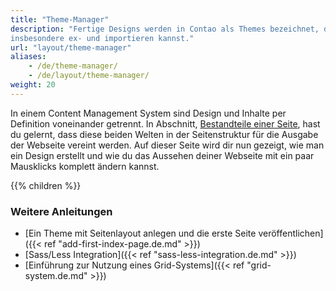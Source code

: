 ```yaml
---
title: "Theme-Manager"
description: "Fertige Designs werden in Contao als Themes bezeichnet, die du mit dem Theme-Manager verwalten und 
insbesondere ex- und importieren kannst."
url: "layout/theme-manager"
aliases:
    - /de/theme-manager/
    - /de/layout/theme-manager/
weight: 20
---
```


In einem Content Management System sind Design und Inhalte per Definition voneinander getrennt. In Abschnitt, 
[Bestandteile einer Seite](../seitenstruktur/seiten-als-zentrale-elemente/#bestandteile-einer-seite), hast du 
gelernt, dass diese beiden Welten in der Seitenstruktur für die Ausgabe der Webseite vereint werden. Auf dieser Seite 
wird dir nun gezeigt, wie man ein Design erstellt und wie du das Aussehen deiner Webseite mit ein paar Mausklicks komplett 
ändern kannst.

{{% children %}}


### Weitere Anleitungen

- [Ein Theme mit Seitenlayout anlegen und die erste Seite veröffentlichen]({{< ref "add-first-index-page.de.md" >}})
- [Sass/Less Integration]({{< ref "sass-less-integration.de.md" >}})
- [Einführung zur Nutzung eines Grid-Systems]({{< ref "grid-system.de.md" >}})